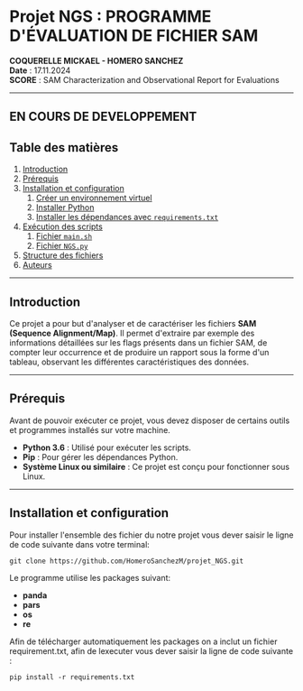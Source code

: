 # Projet NGS : PROGRAMME D'ÉVALUATION DE FICHIER SAM
**COQUERELLE MICKAEL - HOMERO SANCHEZ**  
**Date** : 17.11.2024  
**SCORE** : SAM Characterization and Observational Report for Evaluations

---
## EN COURS DE DEVELOPPEMENT 
## Table des matières

1. [Introduction](#introduction)
2. [Prérequis](#prérequis)
3. [Installation et configuration](#installation-et-configuration)
    1. [Créer un environnement virtuel](#1-créer-un-environnement-virtuel)
    2. [Installer Python](#2-installer-python)
    3. [Installer les dépendances avec `requirements.txt`](#3-installer-les-dépendances-avec-requirementstxt)
4. [Exécution des scripts](#exécution-des-scripts)
    1. [Fichier `main.sh`](#1-fichier-mainsh)
    2. [Fichier `NGS.py`](#2-fichier-ngspy)
5. [Structure des fichiers](#structure-des-fichiers)
6. [Auteurs](#auteurs)

---

## Introduction

Ce projet a pour but d'analyser et de caractériser les fichiers **SAM (Sequence Alignment/Map)**. Il permet d'extraire par exemple des informations détaillées sur les flags présents dans un fichier SAM, de compter leur occurrence et de produire un rapport sous la forme d'un tableau, observant les différentes caractéristiques des données.

---

## Prérequis

Avant de pouvoir exécuter ce projet, vous devez disposer de certains outils et programmes installés sur votre machine.

- **Python 3.6** : Utilisé pour exécuter les scripts.
- **Pip** : Pour gérer les dépendances Python.
- **Système Linux ou similaire** : Ce projet est conçu pour fonctionner sous Linux.

---

## Installation et configuration
Pour installer l'ensemble des fichier du notre projet vous dever saisir le ligne de code suivante dans votre terminal: 
```
git clone https://github.com/HomeroSanchezM/projet_NGS.git 
```
Le programme utilise les packages suivant:
- **panda**
- **pars**
- **os**
- **re**
  
Afin de télécharger automatiquement les packages on a inclut un fichier requirement.txt, afin de lexecuter vous dever saisir la ligne de code suivante :  
```
pip install -r requirements.txt 
```


